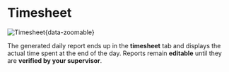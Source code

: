 # Timesheet

![Timesheet](/tracking/timesheet/timesheet.png){data-zoomable}

The generated daily report ends up in the **timesheet** tab and displays the actual time spent at the end of the day. Reports remain **editable** until they are **verified by your supervisor**.

